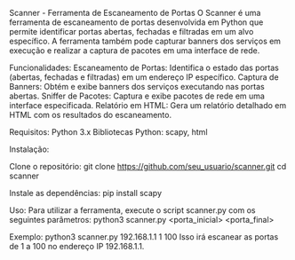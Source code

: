 Scanner - Ferramenta de Escaneamento de Portas
O Scanner é uma ferramenta de escaneamento de portas desenvolvida em Python que permite identificar portas abertas, fechadas e filtradas em um alvo específico. A ferramenta também pode capturar banners dos serviços em execução e realizar a captura de pacotes em uma interface de rede.


Funcionalidades:
Escaneamento de Portas: Identifica o estado das portas (abertas, fechadas e filtradas) em um endereço IP específico.
Captura de Banners: Obtém e exibe banners dos serviços executando nas portas abertas.
Sniffer de Pacotes: Captura e exibe pacotes de rede em uma interface especificada.
Relatório em HTML: Gera um relatório detalhado em HTML com os resultados do escaneamento.

Requisitos:
Python 3.x
Bibliotecas Python: scapy, html

Instalação:

Clone o repositório:
git clone https://github.com/seu_usuario/scanner.git
cd scanner

Instale as dependências:
pip install scapy

Uso:
Para utilizar a ferramenta, execute o script scanner.py com os seguintes parâmetros:
python3 scanner.py <IP> <porta_inicial> <porta_final>

Exemplo:
python3 scanner.py 192.168.1.1 1 100
Isso irá escanear as portas de 1 a 100 no endereço IP 192.168.1.1.
